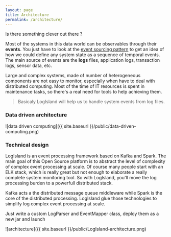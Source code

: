 ```yaml
---
layout: page
title: Architecture
permalink: /architecture/
---
```


Is there something clever out there ?

Most of the systems in this data world can be observables through their **events**. 
You just have to look at the [event sourcing pattern]() to get an idea of how we could define any system state as a sequence of temporal events. The main source of events are the **logs** files, application logs, transaction logs, sensor data, etc.

Large and complex systems, made of number of heterogeneous components are not easy to monitor, especially when have to deal with distributed computing. Most of the time of IT resources is spent in maintenance tasks, so there's a real need for tools to help achieving them.


> Basicaly LogIsland will help us to handle system events from log files.

### Data driven architecture

![data driven computing]({{ site.baseurl }}/public/data-driven-computing.png)


### Technical design
LogIsland is an event processing framework based on Kafka and Spark. The main goal of this Open Source platform is to
abstract the level of complexity of complex event processing at scale. Of course many people start with an ELK stack, 
which is really great but not enough to elaborate a really complete system monitoring tool. 
So with LogIsland, you'll move the log processing burden to a powerfull distributed stack.

Kafka acts a the distributed message queue middleware while Spark is the core of the distributed processing. 
LogIsland glue those technologies to simplify log complex event processing at scale.
 
Just write a custom LogParser and EventMapper class, deploy them as a new jar and launch

![architecture]({{ site.baseurl }}/public/LogIsland-architecture.png)
